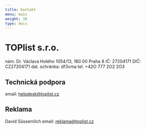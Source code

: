```yaml
---
title: Kontakt
menu: main
weight: 30
type: docs
---
```

# TOPlist s.r.o.
nám. Dr. Václava Holého 1054/13, 180 00 Praha 8
IČ: 27204171
DIČ: CZ27204171
dat. schránka: df3vma
tel. +42O 777 2O2 2O3

## Technická podpora
email: helpdesk@toplist.cz

## Reklama
David Süssemilch
email: reklama@toplist.cz

